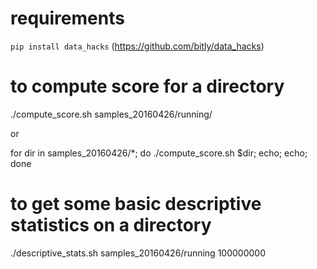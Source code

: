 
# requirements

`pip install data_hacks` (https://github.com/bitly/data_hacks)


# to compute score for a directory

./compute_score.sh samples_20160426/running/

or

for dir in samples_20160426/*; do ./compute_score.sh $dir; echo; echo; done


# to get some basic descriptive statistics on a directory

./descriptive_stats.sh samples_20160426/running 100000000
